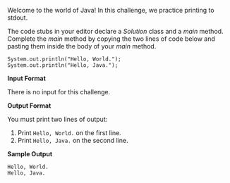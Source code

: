 Welcome to the world of Java! In this challenge, we practice printing to stdout.

The code stubs in your editor declare a *Solution* class and a *main* method. Complete the *main* method by copying the two lines of code below and pasting them inside the body of your *main* method.

```
System.out.println("Hello, World.");
System.out.println("Hello, Java.");
```

**Input Format**

There is no input for this challenge.

**Output Format**

You must print two lines of output:

1. Print `Hello, World.` on the first line.
2. Print `Hello, Java.` on the second line.

**Sample Output**

```
Hello, World.
Hello, Java.
```

